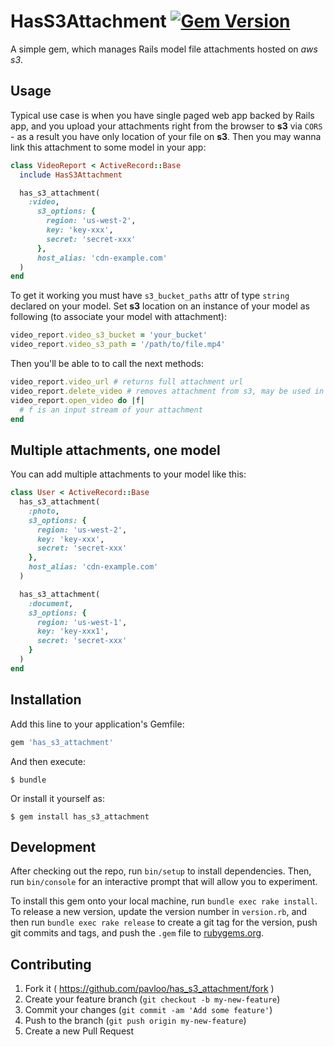 # HasS3Attachment [![Gem Version](https://badge.fury.io/rb/has_s3_attachment.svg)](http://badge.fury.io/rb/has_s3_attachment)

A simple gem, which manages Rails model file attachments hosted on *aws s3*.

## Usage
Typical use case is when you have single paged web app backed by Rails app,
and you upload your attachments right from the browser to **s3** via `CORS` -
as a result you have only location of your file on **s3**. Then you may wanna link this attachment to some model in your app:

```ruby
class VideoReport < ActiveRecord::Base
  include HasS3Attachment

  has_s3_attachment(
    :video,
      s3_options: {
        region: 'us-west-2',
        key: 'key-xxx',
        secret: 'secret-xxx'
      },
      host_alias: 'cdn-example.com'
  )
end
```
To get it working you must have `s3_bucket_paths` attr of type `string` declared on your model.
Set **s3** location on an instance of your model as following (to associate your model with attachment):
```ruby
video_report.video_s3_bucket = 'your_bucket'
video_report.video_s3_path = '/path/to/file.mp4'
```
Then you'll be able to to call the next methods:
```ruby
video_report.video_url # returns full attachment url
video_report.delete_video # removes attachment from s3, may be used in conjunction with `before_destroy` ActiveRecord callback
video_report.open_video do |f|
  # f is an input stream of your attachment
end
```
## Multiple attachments, one model
You can add multiple attachments to your model like this:
```ruby
class User < ActiveRecord::Base
  has_s3_attachment(
    :photo,
    s3_options: {
      region: 'us-west-2',
      key: 'key-xxx',
      secret: 'secret-xxx'
    },
    host_alias: 'cdn-example.com'
  )

  has_s3_attachment(
    :document,
    s3_options: {
      region: 'us-west-1',
      key: 'key-xxx1',
      secret: 'secret-xxx'
    }
  )
end
```

## Installation

Add this line to your application's Gemfile:

```ruby
gem 'has_s3_attachment'
```

And then execute:

    $ bundle

Or install it yourself as:

    $ gem install has_s3_attachment

## Development

After checking out the repo, run `bin/setup` to install dependencies. Then, run `bin/console` for an interactive prompt that will allow you to experiment.

To install this gem onto your local machine, run `bundle exec rake install`. To release a new version, update the version number in `version.rb`, and then run `bundle exec rake release` to create a git tag for the version, push git commits and tags, and push the `.gem` file to [rubygems.org](https://rubygems.org).

## Contributing

1. Fork it ( https://github.com/pavloo/has_s3_attachment/fork )
2. Create your feature branch (`git checkout -b my-new-feature`)
3. Commit your changes (`git commit -am 'Add some feature'`)
4. Push to the branch (`git push origin my-new-feature`)
5. Create a new Pull Request
